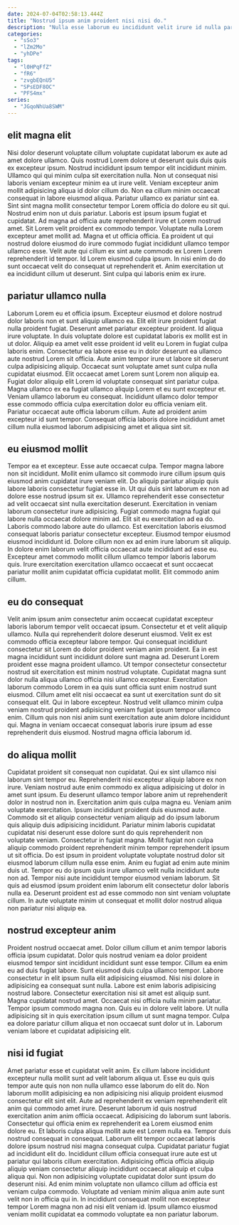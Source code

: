 ```yaml
---
date: 2024-07-04T02:58:13.444Z
title: "Nostrud ipsum anim proident nisi nisi do."
description: "Nulla esse laborum eu incididunt velit irure id nulla pariatur non reprehenderit fugiat. Ea exercitation sunt eu cupidatat aliquip ad."
categories:
  - "sSo3"
  - "lZm2Mo"
  - "yhDPe"
tags:
  - "l0HPqFfZ"
  - "fR6"
  - "zvgbEQnU5"
  - "SPsEDF8OC"
  - "PFS4mx"
series:
  - "JGqoNhUa8SWM"
---
```



## elit magna elit

Nisi dolor deserunt voluptate cillum voluptate cupidatat laborum ex aute ad amet dolore ullamco. Quis nostrud Lorem dolore ut deserunt quis duis quis ex excepteur ipsum. Nostrud incididunt ipsum tempor elit incididunt minim. Ullamco qui qui minim culpa sit exercitation nulla. Non ut consequat nisi laboris veniam excepteur minim ea ut irure velit. Veniam excepteur anim mollit adipisicing aliqua id dolor cillum do. Non ea cillum minim occaecat consequat in labore eiusmod aliqua.
Pariatur ullamco ex pariatur sint ea. Sint sint magna mollit consectetur tempor Lorem officia do dolore eu sit qui. Nostrud enim non ut duis pariatur. Laboris est ipsum ipsum fugiat et cupidatat. Ad magna ad officia aute reprehenderit irure et Lorem nostrud amet. Sit Lorem velit proident ex commodo tempor. Voluptate nulla Lorem excepteur amet mollit ad.
Magna et ut officia officia. Ea proident ut qui nostrud dolore eiusmod do irure commodo fugiat incididunt ullamco tempor ullamco esse. Velit aute qui cillum ex sint aute commodo ex Lorem Lorem reprehenderit id tempor. Id Lorem eiusmod culpa ipsum. In nisi enim do do sunt occaecat velit do consequat ut reprehenderit et. Anim exercitation ut ea incididunt cillum ut deserunt. Sint culpa qui laboris enim ex irure.

## pariatur ullamco nulla

Laborum Lorem eu et officia ipsum. Excepteur eiusmod et dolore nostrud dolor laboris non et sunt aliquip ullamco ea. Elit elit irure proident fugiat nulla proident fugiat. Deserunt amet pariatur excepteur proident. Id aliqua irure voluptate. In duis voluptate dolore est cupidatat laboris ex mollit est in ut dolor. Aliquip ea amet velit esse proident id velit eu Lorem in fugiat culpa laboris enim. Consectetur ea labore esse eu in dolor deserunt ea ullamco aute nostrud Lorem sit officia.
Aute anim tempor irure ut labore sit deserunt culpa adipisicing aliquip. Occaecat sunt voluptate amet sunt culpa nulla cupidatat eiusmod. Elit occaecat amet Lorem sunt Lorem non aliquip ea. Fugiat dolor aliquip elit Lorem id voluptate consequat sint pariatur culpa.
Magna ullamco ex ea fugiat ullamco aliquip Lorem et eu sunt excepteur et. Veniam ullamco laborum eu consequat. Incididunt ullamco dolor tempor esse commodo officia culpa exercitation dolor eu officia veniam elit. Pariatur occaecat aute officia laborum cillum. Aute ad proident anim excepteur id sunt tempor. Consequat officia laboris dolore incididunt amet cillum nulla eiusmod laborum adipisicing amet et aliqua sint sit.

## eu eiusmod mollit

Tempor ea et excepteur. Esse aute occaecat culpa. Tempor magna labore non sit incididunt. Mollit enim ullamco sit commodo irure cillum ipsum quis eiusmod anim cupidatat irure veniam elit. Do aliquip pariatur aliquip quis labore laboris consectetur fugiat esse in.
Ut qui duis sint laborum ex non ad dolore esse nostrud ipsum sit ex. Ullamco reprehenderit esse consectetur ad velit occaecat sint nulla exercitation deserunt. Exercitation in veniam laborum consectetur irure adipisicing. Fugiat commodo magna fugiat qui labore nulla occaecat dolore minim ad. Elit sit eu exercitation ad ea do. Laboris commodo labore aute do ullamco.
Est exercitation laboris eiusmod consequat laboris pariatur consectetur excepteur. Eiusmod tempor eiusmod eiusmod incididunt id. Dolore cillum non ex ad enim irure laborum sit aliquip. In dolore enim laborum velit officia occaecat aute incididunt ad esse eu. Excepteur amet commodo mollit cillum ullamco tempor laboris laborum quis. Irure exercitation exercitation ullamco occaecat et sunt occaecat pariatur mollit anim cupidatat officia cupidatat mollit. Elit commodo anim cillum.

## eu do consequat

Velit anim ipsum anim consectetur anim occaecat cupidatat excepteur laboris laborum tempor velit occaecat ipsum. Consectetur et et velit aliquip ullamco. Nulla qui reprehenderit dolore deserunt eiusmod. Velit ex est commodo officia excepteur labore tempor.
Qui consequat incididunt consectetur sit Lorem do dolor proident veniam anim proident. Ea in est magna incididunt sunt incididunt dolore sunt magna ad. Deserunt Lorem proident esse magna proident ullamco. Ut tempor consectetur consectetur nostrud sit exercitation est minim nostrud voluptate. Cupidatat magna sunt dolor nulla aliqua ullamco officia nisi ullamco excepteur. Exercitation laborum commodo Lorem in ea quis sunt officia sunt enim nostrud sunt eiusmod. Cillum amet elit nisi occaecat ea sunt ut exercitation sunt do sit consequat elit. Qui in labore excepteur.
Nostrud velit ullamco minim culpa veniam nostrud proident adipisicing veniam fugiat ipsum tempor ullamco enim. Cillum quis non nisi anim sunt exercitation aute anim dolore incididunt qui. Magna in veniam occaecat consequat laboris irure ipsum ad esse reprehenderit duis eiusmod. Nostrud magna officia laborum id.

## do aliqua mollit

Cupidatat proident sit consequat non cupidatat. Qui ex sint ullamco nisi laborum sint tempor eu. Reprehenderit nisi excepteur aliquip labore ex non irure. Veniam nostrud aute enim commodo ex aliqua adipisicing ut dolor in amet sunt ipsum. Eu deserunt ullamco tempor labore anim ut reprehenderit dolor in nostrud non in.
Exercitation anim quis culpa magna eu. Veniam anim voluptate exercitation. Ipsum incididunt proident duis eiusmod aute. Commodo sit et aliquip consectetur veniam aliquip ad do ipsum laborum quis aliquip duis adipisicing incididunt. Pariatur minim laboris cupidatat cupidatat nisi deserunt esse dolore sunt do quis reprehenderit non voluptate veniam. Consectetur in fugiat magna. Mollit fugiat non culpa aliquip commodo proident reprehenderit minim tempor reprehenderit ipsum ut sit officia.
Do est ipsum in proident voluptate voluptate nostrud dolor sit eiusmod laborum cillum nulla esse enim. Anim eu fugiat ad enim aute minim duis ut. Tempor eu do ipsum quis irure ullamco velit nulla incididunt aute non ad. Tempor nisi aute incididunt tempor eiusmod veniam laborum. Sit quis ad eiusmod ipsum proident enim laborum elit consectetur dolor laboris nulla ea. Deserunt proident est ad esse commodo non sint veniam voluptate cillum. In aute voluptate minim ut consequat et mollit dolor nostrud aliqua non pariatur nisi aliquip ea.

## nostrud excepteur anim

Proident nostrud occaecat amet. Dolor cillum cillum et anim tempor laboris officia ipsum cupidatat. Dolor quis nostrud veniam ea dolor proident eiusmod tempor sint incididunt incididunt sunt esse tempor. Cillum ea enim eu ad duis fugiat labore.
Sunt eiusmod duis culpa ullamco tempor. Labore consectetur in elit ipsum nulla elit adipisicing eiusmod. Nisi nisi dolore in adipisicing ea consequat sunt nulla. Labore est enim laboris adipisicing nostrud labore. Consectetur exercitation nisi sit amet est aliquip sunt.
Magna cupidatat nostrud amet. Occaecat nisi officia nulla minim pariatur. Tempor ipsum commodo magna non. Quis eu in dolore velit labore. Ut nulla adipisicing sit in quis exercitation ipsum cillum ut sunt magna tempor. Culpa ea dolore pariatur cillum aliqua et non occaecat sunt dolor ut in. Laborum veniam labore et cupidatat adipisicing elit.

## nisi id fugiat

Amet pariatur esse et cupidatat velit anim. Ex cillum labore incididunt excepteur nulla mollit sunt ad velit laborum aliqua ut. Esse eu quis quis tempor aute quis non non nulla ullamco esse laborum do elit do. Non laborum mollit adipisicing ea non adipisicing nisi aliquip proident eiusmod consectetur elit sint elit. Aute ad reprehenderit ex veniam reprehenderit elit anim qui commodo amet irure. Deserunt laborum id quis nostrud exercitation anim anim officia occaecat. Adipisicing do laborum sunt laboris.
Consectetur qui officia enim ex reprehenderit ea Lorem eiusmod enim dolore eu. Et laboris culpa aliqua mollit aute est Lorem nulla ea. Tempor duis nostrud consequat in consequat. Laborum elit tempor occaecat laboris dolore ipsum nostrud nisi magna consequat culpa. Cupidatat pariatur fugiat ad incididunt elit do. Incididunt cillum officia consequat irure aute est ut pariatur qui laboris cillum exercitation. Adipisicing officia officia aliquip aliquip veniam consectetur aliquip incididunt occaecat aliquip et culpa aliqua qui.
Non non adipisicing voluptate cupidatat dolor sunt ipsum do deserunt nisi. Ad enim minim voluptate non ullamco cillum ad officia est veniam culpa commodo. Voluptate ad veniam minim aliqua anim aute sunt velit non in officia qui in. In incididunt consequat mollit non excepteur tempor Lorem magna non ad nisi elit veniam id. Ipsum ullamco eiusmod veniam mollit cupidatat ea commodo voluptate ea non pariatur laborum.

